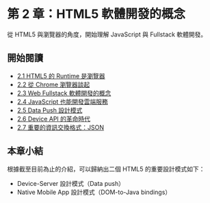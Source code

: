 # 第 2 章：HTML5 軟體開發的概念

從 HTML5 與瀏覽器的角度，開始理解 JavaScript 與 Fullstack 軟體開發。

## 開始閱讀

 * [2.1 HTML5 的 Runtime 是瀏覽器](1-html5-runtime.md)
 * [2.2 從 Chrome 瀏覽器談起](2-chrome.md)
 * [2.3 Web Fullstack 軟體開發的概念](3-fullstack.md)
 * [2.4 JavaScript 也能開發雲端服務](4-js.md)
 * [2.5 Data Push 設計模式](5-data-push.md)
 * [2.6 Device API 的革命時代](6-device-api.md)
 * [2.7 重要的資訊交換格式：JSON](7-json.md)

 ## 本章小結

 根據截至目前為止的介紹，可以歸納出二個 HTML5 的重要設計模式如下：

- Device-Server 設計模式（Data push）
- Native Mobile App 設計模式（DOM-to-Java bindings）